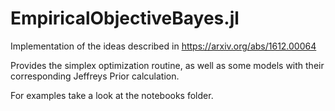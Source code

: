 # EmpiricalObjectiveBayes.jl

Implementation of the ideas described in https://arxiv.org/abs/1612.00064

Provides the simplex optimization routine, as well as some models with their corresponding Jeffreys Prior calculation.

For examples take a look at the notebooks folder.
